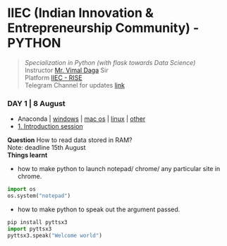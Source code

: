 # IIEC (Indian Innovation & Entrepreneurship Community) - PYTHON 
>  *Specialization in Python (with flask towards Data Science)*   
Instructor [Mr. Vimal Daga](https://www.linkedin.com/in/vimaldaga/) Sir   
Platform [IIEC - RISE](https://www.linkedin.com/company/iiec-rise/)   
Telegram Channel for updates [link](https://t.me/joinchat/AAAAAFepWVRLIsjqwCO6_w)

### DAY 1 | 8 August    
-  Anaconda | [windows](https://repo.anaconda.com/archive/Anaconda3-2020.07-Windows-x86_64.exe) | [mac os](https://repo.anaconda.com/archive/Anaconda3-2020.07-MacOSX-x86_64.pkg
) | [linux](https://repo.anaconda.com/archive/Anaconda3-2020.07-Linux-x86_64.sh
) | [other](https://www.anaconda.com/products/individual)   
-  [1. Introduction session](https://www.youtube.com/watch?v=VW0PUBSxVxg&feature=youtu.be)

**Question** How to read data stored in RAM?    
Note: deadline 15th August   
**Things learnt**   
-  how to make python to launch notepad/ chrome/ any particular site in chrome.
``` python    
import os   
os.system("notepad")
```   
-  how to make python to speak out the argument passed.   
``` python
pip install pyttsx3
import pyttsx3
pyttsx3.speak("Welcome world")
```
